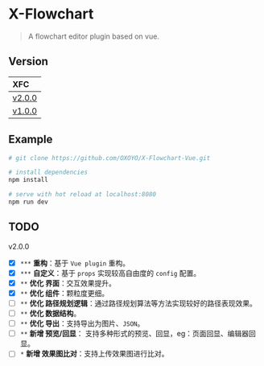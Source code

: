# X-Flowchart

> A flowchart editor plugin based on vue.

## Version


| XFC |
| :-------- |
| [v2.0.0](https://github.com/OXOYO/X-Flowchart-Vue/tree/v2.0.0) |
| [v1.0.0](https://github.com/OXOYO/X-Flowchart-Vue/tree/v1.0.0) |

## Example

``` bash
# git clone https://github.com/OXOYO/X-Flowchart-Vue.git

# install dependencies
npm install

# serve with hot reload at localhost:8080
npm run dev
```

## TODO
  v2.0.0
- [x] `***` **重构**：基于 `Vue plugin` 重构。
- [x] `***` **自定义**：基于 `props` 实现较高自由度的 `config` 配置。
- [x] `**`  **优化 界面**：交互效果提升。
- [x] `**`  **优化 组件**：颗粒度更细。
- [ ] `**`  **优化 路径规划逻辑**：通过路径规划算法等方法实现较好的路径表现效果。
- [ ] `**`  **优化 数据结构**。
- [ ] `**`  **优化 导出**：支持导出为图片、`JSON`。
- [ ] `**`  **新增 预览/回显**： 支持多种形式的预览、回显，eg：页面回显、编辑器回显。
- [ ] `*`   **新增 效果图比对**：支持上传效果图进行比对。

